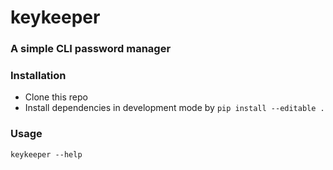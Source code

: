 # keykeeper

### A simple CLI password manager

### Installation

* Clone this repo
* Install dependencies in development mode by ``pip install --editable .``

### Usage

```
keykeeper --help
```
